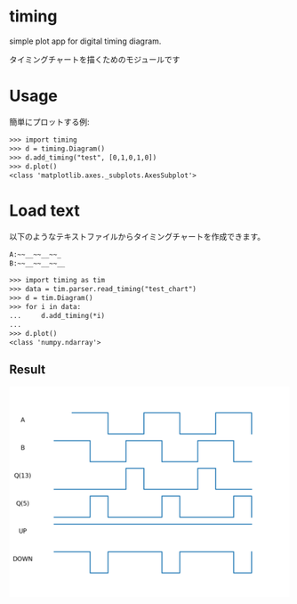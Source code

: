 # timing
 simple plot app for digital timing diagram.
 
 タイミングチャートを描くためのモジュールです

# Usage
簡単にプロットする例: 
``` {.sourceCode .python}
>>> import timing
>>> d = timing.Diagram()
>>> d.add_timing("test", [0,1,0,1,0])
>>> d.plot()
<class 'matplotlib.axes._subplots.AxesSubplot'>
```

# Load text
以下のようなテキストファイルからタイミングチャートを作成できます。
``` :test_chart
A:~~__~~__~~_
B:~~__~~__~~__
```


``` {.sourceCode .python}
>>> import timing as tim
>>> data = tim.parser.read_timing("test_chart")
>>> d = tim.Diagram()
>>> for i in data:
...     d.add_timing(*i)
... 
>>> d.plot()
<class 'numpy.ndarray'>
```

## Result
![Result](./Figure_1.png "Figure 1") 
